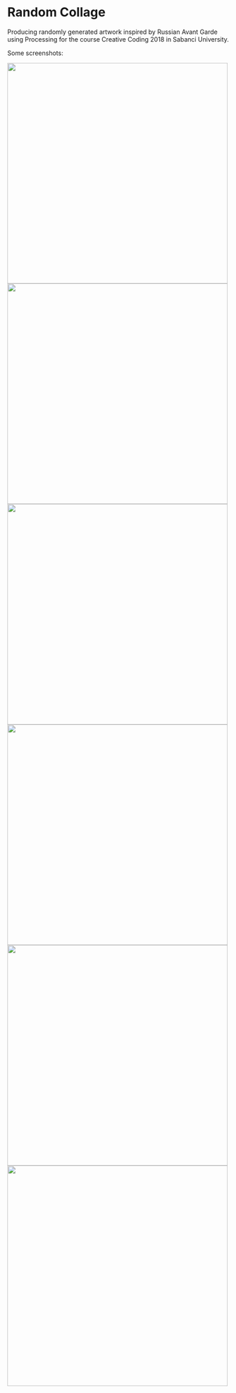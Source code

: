 # Random Collage
Producing randomly generated artwork inspired by Russian Avant Garde using Processing for the course Creative Coding 2018 in Sabanci University.

Some screenshots:

<img src="random_collage/screenshots/screen-0083.jpg" align="center" width="500">
<img src="random_collage/screenshots/screen-0073.jpg" align="center" width="500">

<img src="random_collage/screenshots/screen-0069.jpg" align="center" width="500">
<img src="random_collage/screenshots/screen-0065.jpg" align="center" width="500">

<img src="random_collage/screenshots/screen-0056.jpg" align="center" width="500">
<img src="random_collage/screenshots/screen-0048.jpg" align="center" width="500">
